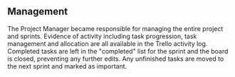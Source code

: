 ## Management

The Project Manager became responsible for managing the entire project and sprints. Evidence of activity including task progression, task management and allocation are all available in the Trello activity log. Completed tasks are left in the "completed" list for the sprint and the board is closed, preventing any further edits. Any unfinished tasks are moved to the next sprint and marked as important.